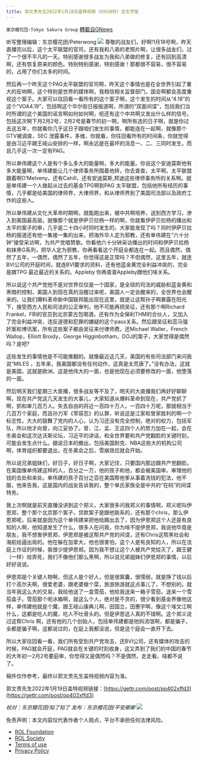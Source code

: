 ```yaml
---
title: 郭文贵先生2022年1月18日盖特视频（9分20秒）全文字版
---
```

`東京櫻花団-Tokyo Sakura Group` [轉載自GNews](https://gnews.org/zh-hans/1878929/)

听写整理编辑：东京樱花团/Peterwong
![](https://assets.gnews.org/wp-content/uploads/2022/01/image-1477.png)
尊敬的战友们，好啊!1月18号啊，昨天直播完以后，这个太平联盟的官司，还有我和八弟的老照片啊，让很多战友们，过了一个很不平凡的一天。特别感谢很多战友为我和八弟做的修复，还有回到高清啊，还有恢复原来的颜色。特别特别感谢，特别感谢！那都很不容易，很不容易的，占用了你们太多的时间。

然后再一个昨天这个PAG太平联盟的官司啊，昨天这个事情也是在全世界引起了重大的反响啊，这个特别是世界的媒体啊，我相信相关监督部门，国会啊都会高度重视这个案子。大家可以往回看一看所有的这个案子啊，这个发生的时间从“4.18”的这个“VOA4.19”，包括啊这个华尔街日报报道啊，所谓的“双面间谍”，包括我们当时所谓的这个美国的谣言啊如何如何啊，呃还有这个中共啊又发出什么样的信号。包括这次啊下月2月2号，2月2号是春节的初一啊，啊所有选的日子啊，就是你过去这五年，你就看你几乎这日子跟咱们发生的事情，都能连在一起啊，就像那个GTV被调查，SEC 泄露事件，多维，你就看，你往回看所有的时间条，你就觉得是由习近平跟王岐山安排的一样，啊永远是在最坏的消息一、二、三同时发生，而且几乎这一次一定有PAG。

所以单伟建这个人是有个多么多大的能量啊，多大的能量。你说这个安迪莫斯他有多大能量啊，单伟建能让几个律师事务所围着他转，你去查查，太平啊，太平联盟跟着啊O’Melveny，还有Cahill，还有安迪莫斯,邦迪这些律师事务所的关系啊。就是单伟建一个人做起从过去的基金TPG啊到PAG 太平联盟，包括他所有经历的事情，几乎都是给美国的律师界，大律师界，和从律师界到了美国司法部以及政府工作的这些人。

所以单伟建从文化大革命时期啊，就能跑出来，被中共啊培养，送到西方学习，渗入到美国最高层。就像那个就是伊萨贝拉杨一样的啊，你就看伊萨贝拉杨的播出和太平的案子的审，几乎是二十四小时同时发生的，大家能发现了吗？同时伊萨贝拉杨的报道还有他一集接一集的出来，把海外华人定为邪教，还有单伟建在“六十分钟”接受采访啊，为共产党唱赞歌。你看他六十分钟采访播出的时间和伊萨贝拉杨和抹黑G系列，把华人定为邪教，你再看看这个开庭全都连在一起。而且偶然，偶然了五年，一偶然，偶然了五年，你觉得这是正常吗？不但偶然，这里五年，就连BVI公司的开庭时间，就连BVI要求的资料，还有他蓝金黄完全利益冲突的，完全是跟TPG 最近最近的关系的。Appleby 你再查查Appleby跟他们啥关系。

所以说这个共产党他不是对世界仅仅是一个国家，是全球的司法的威胁和蓝金黄和黑暗的控制，美国人到现在真的没醒过来呢，美国人一定会醒来的，全世界也会醒来的。让我们爆料革命新中国联邦能出现在这里，就是让这帮孙子啊暴露在阳光下，接受西方人民和司法的公正审判。他不可能再把吴征，还有那个啊Richard Frankel，FBI的官员到北京蒙古包喝酒，还有作为全保利THM的合伙人，又加入了完全利益冲突，违反道德和犯罪的嫌疑的这个pass关系。然后跟吴征和蕊马强奸案和博讯案，所有这些案子都由吴征来付律师费。还Michael Waller，French Wallop，Elliott Broidy，George Higginbotham，DOJ的案子，大家觉得是偶然吗？是吧?

这些发生的事情他是不可能推翻的。就像最近这几天，美国的有些司法部门来问我说“MILES ，五年来，我美国都没有任何动作，这真是太荒唐了。”没有办法，这就是美国，这就是欧洲，这是他伟大的一面，也是他现在必须要修改的一面，他堕落的一面。

然后明天我们星期三大直播，很多战友等不及了，明天的大直播我们再好好聊聊啊，现在共产党这几天发生的大事儿，大家知道从爆料革命到现在，共产党抓了啊，抓和审几百万人。失去自由的将近一百四十万人，一百四十万呢，那就相当于几百万个家庭，而且孙力军《零容忍》的认罪，听说这是江家和曾家胜利的啊一个标志性，大大的鼓舞了党内的人心，认为习还没有完全控制，绝对的权力，包括军队，所以他才向曾，向江妥协了。曾、江、孟、王这四个人的势力加在一起，会在冬奥会和这次达沃斯论坛，习近平的讲话，和全世界要和共产党翻脸的关键时刻，可能会发生点什么。据说日本的撤出，包括美国耐克、NBA这些大的机构公司啊，体育组织都要退出，在冬奥会之后，雪崩效应就会开始。

所以说兄弟姐妹们，好日子，好日子啊，大家记住，只要国内那边跟共产党翻脸，在美国像单伟建这样的人，百分之一万，他的孩子和他，都会被美国审，审理他的钱的去处和来处。单伟建的孩子百分之百在美国帮他爹从事着洗钱的犯法，他不服，他来告我，这是国内的战友告诉我的，整个单氏家族全是中共的“在码”的间谍特务。

我上次啊就是前天直播没讲到这个郑义，大家很多问我郑义的事情啊，郑义呢叫伊恩郑，整个那个北京那个案子，贷款案子是跟他联系的，还有那个chris，那么伊恩郑呢，后来就是因为这个单伟建来把他给踢出去了，因为伊恩郑这个人还是有良知的人啊，他知道发生了什么，很多人在问我，你为啥不提伊恩郑，我说他毕竟是朋友，我不想害伊恩郑，伊恩郑是被这帮共产党的间谍，还有Chris这帮黑社会和海航给逼出局的。他在躲在加拿大，他也很害怕，这个人是有良知的人，所以在法庭上作证的时候，我很少提伊恩郑。因为我不想让这个人被共产党给灭了，跟王健（一样）给弄死，我们不像他们那么黑啊，所以说兄弟姐妹们伊恩郑的事情，以后好好说说。

伊恩郑是个关键人物啊，但这人是个好人，但是很窝囊，很懦弱，就是挣了钱以后打个高尔夫啊，很爱老婆，跟老婆做个菜，旅游旅游就这点事儿了，不想别的。就当年我这么大的交易，我给他送了一盒雪茄，他给我送来一箱子雪茄，送来一个雪茄盒子。雪茄那个呃冰箱啊，就这么个人，绝对是不贪的，很少看到基金界像他这样，单伟建他就是个魔，跟王岐山康典儿啊，田国立，田惠宇啊，像这个埃文江啊什么，这都是吃人的魔，吃人不吐骨头的。但是伊恩这人真的不错啊。这个郑义说过这帮Chris 啊，还有他的几个创始人，包括单伟建都是他妈流氓啊，都是骗子，全都是骗子啊，这都说过的，在庭上我都没说，但是这个庭会一直开下去。

所以大家往回看一看，我们所有受到共产党攻击，还BVI公司，还有媒体的攻击的时候，PAG就会开庭，PAG就会在关键的时刻收身，这又弄到了我们的中国的春节的大年初一2月2号要庭审，你觉得又是偶然吗？不是偶然，走走看。啥都不说了。

稿件仅作参考，最终以郭文贵先生盖特视频内容为准。

郭文贵先生2022年1月19日盖特视频链接：[https://gettr.com/post/pp402xffd3](https://gettr.com/post/pp402xffd3)

*校对：东京樱花团/知了知了
发布：东京樱花团/平安卿卿*
![](https://assets.gnews.org/wp-content/uploads/2021/12/yht.jpg)
 

免责声明：本文内容仅代表作者个人观点，平台不承担任何法律风险。

- [ROL Foundation](https://rolfoundation.org/)
- [ROL Society](https://rolsociety.org/)
- [Terms of use](https://gnews.org/terms-of-use-3/)
- [Privacy Policy](https://gnews.org/privacy-policy/)
